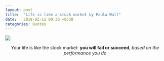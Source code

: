 ```yaml
---
layout: post
title:  "Life is like a stock market by Paula Wall"
date:   2018-02-11 00:30 +0530
categories: Quotes
---
```



<p algin="center">
    <img src="https://blogs.rajendraarora.com/assets/img/life-is-like-a-stock-market.jpg" data-canonical-src="https://blogs.rajendraarora.com/assets/img/life-is-like-a-stock-market.jpg" />
</p>

<p align="center">
    Your life is like the stock market: <strong>you will fail or succeed</strong>, <i>based on the performance you do</i>
</p>